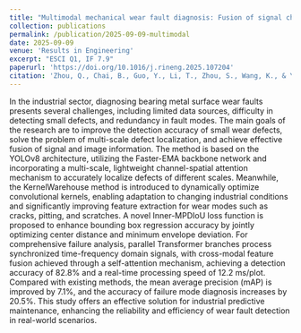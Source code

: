 ```yaml
---
title: "Multimodal mechanical wear fault diagnosis: Fusion of signal characterization and image information"
collection: publications
permalink: /publication/2025-09-09-multimodal
date: 2025-09-09
venue: 'Results in Engineering'
excerpt: "ESCI Q1, IF 7.9"
paperurl: 'https://doi.org/10.1016/j.rineng.2025.107204'
citation: 'Zhou, Q., Chai, B., Guo, Y., Li, T., Zhou, S., Wang, K., & Ye, Y.* (2025). &quot;Multimodal mechanical wear fault diagnosis: Fusion of signal characterization and image information.&quot; <i>Results in Engineering</i>, 28, 107204.'
---
```

In the industrial sector, diagnosing bearing metal surface wear faults presents several challenges, including limited data sources, difficulty in detecting small defects, and redundancy in fault modes. The main goals of the research are to improve the detection accuracy of small wear defects, solve the problem of multi-scale defect localization, and achieve effective fusion of signal and image information. The method is based on the YOLOv8 architecture, utilizing the Faster-EMA backbone network and incorporating a multi-scale, lightweight channel-spatial attention mechanism to accurately localize defects of different scales. Meanwhile, the KernelWarehouse method is introduced to dynamically optimize convolutional kernels, enabling adaptation to changing industrial conditions and significantly improving feature extraction for wear modes such as cracks, pitting, and scratches. A novel Inner-MPDIoU loss function is proposed to enhance bounding box regression accuracy by jointly optimizing center distance and minimum envelope deviation. For comprehensive failure analysis, parallel Transformer branches process synchronized time-frequency domain signals, with cross-modal feature fusion achieved through a self-attention mechanism, achieving a detection accuracy of 82.8% and a real-time processing speed of 12.2 ms/plot. Compared with existing methods, the mean average precision (mAP) is improved by 7.1%, and the accuracy of failure mode diagnosis increases by 20.5%. This study offers an effective solution for industrial predictive maintenance, enhancing the reliability and efficiency of wear fault detection in real-world scenarios.
